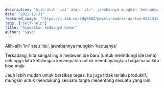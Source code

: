```yaml
---
description: "Alih-alih 'ini' atau 'itu', jawabannya mungkin 'keduanya'"
date: "2021-12-31"
featured_image: "https://i.ibb.co/sHg9XBZ/pexels-andres-ayrton-6551415.jpg"
tags: ["self-help"]
title: "Asumsikan keduanya benar"
author: "Saya"
---
```


Alih-alih 'ini' atau 'itu', jawabannya mungkin 'keduanya'

Terkadang, kita sangat ingin melawan ide baru (untuk melindungi ide lama) sehingga kita kehilangan kesempatan untuk membayangkan bagaimana kita bisa maju

Jauh lebih mudah untuk bersikap tegas. Itu juga tidak terlalu produktif, mungkin untuk mendukung sesuatu tanpa menentang sesuatu yang lain.
